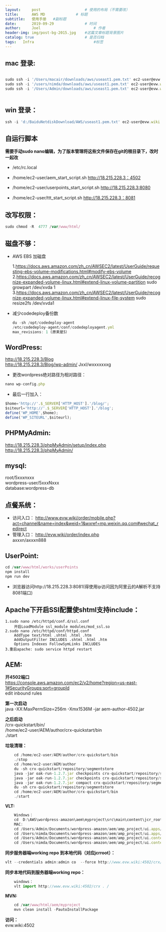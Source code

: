 ```yaml
---
layout:     post   				    # 使用的布局（不需要改）
title:      AWS MD 				# 标题 
subtitle:   使用手册   #副标题
date:       2019-09-29				# 时间
author:     Joel 						# 作者
header-img: img/post-bg-2015.jpg 	#这篇文章标题背景图片
catalog: true 						# 是否归档
tags:	Infra							#标签
---
```

## mac 登录:

```javascript
  
sudo ssh -i '/Users/macair/downloads/aws/useast1.pem.txt' ec2-user@evw.wiki
sudo ssh -i '/users/nimda/downloads/aws/useast1.pem.txt' ec2-user@evw.wiki
sudo ssh -i '/Users/Admin/downloads/aws/useast1.pem.txt' ec2-user@evw.wiki 
  
```  

## win 登录：

```javascript
ssh -i 'd:/BaiduNetdiskDownload/AWS/useast1.pem.txt' ec2-user@evw.wiki
```  

## 自运行脚本 
**需要手动sudo nano编辑，为了版本管理将这些文件保存在git的根目录下，改时一起改** 
* /etc/rc.local 

* /home/ec2-user/aem_start_script.sh 
http://18.215.228.3：4502
* /home/ec2-user/userpoints_start_script.sh 
http://18.215.228.3:8080
* /home/ec2-user/ttt_start_script.sh 
http://18.215.228.3：8081

## 改写权限：

```javascript
sudo chmod -R  4777 /var/www/html/
```  


## 磁盘不够：
* AWS EBS 加磁盘

	1.https://docs.aws.amazon.com/zh_cn/AWSEC2/latest/UserGuide/requesting-ebs-volume-modifications.html#modify-ebs-volume 
	2.https://docs.aws.amazon.com/zh_cn/AWSEC2/latest/UserGuide/recognize-expanded-volume-linux.html#extend-linux-volume-partition
    sudo growpart /dev/xvda 1
    3.https://docs.aws.amazon.com/zh_cn/AWSEC2/latest/UserGuide/recognize-expanded-volume-linux.html#extend-linux-file-system
    sudo resize2fs /dev/xvda1
    

* 减少codedeploy备份数 
    ```javascript
    du -sh /opt/codedeploy-agent
    /etc/codedeploy-agent/conf/codedeployagent.yml
    max_revisions: 1 (原来是5）
    ```  


## WordPress:

http://18.215.228.3/Blog  
http://18.215.228.3/Blog/wp-admin/ 
Jxxl/wxxxxxxxg  

* 更改wordpress绝对路径为相对路径：
```javascript
nano wp-config.php
``` 
* 最后一行加入：  
```javascript
$home='http://'.$_SERVER['HTTP_HOST'].'/blog/';
$siteurl='http://'.$_SERVER['HTTP_HOST'].'/blog';
define('WP_HOME',$home);
define('WP_SITEURL',$siteurl);
```  


## PHPMyAdmin:

http://18.215.228.3/phpMyAdmin/setup/index.php  
http://18.215.228.3/phpMyAdmin/ 

## mysql:

root/5xxxnxxx  
wordpress-user/5xxxNxxx  
database:wordpress-db  
## 点餐系统：

* 访问入口： 
http://www.evw.wiki/order/mobile.php?act=channel&name=index&weid=1&wxref=mp.weixin.qq.com#wechat_redirect 
* 管理入口： 
http://evw.wiki/order/index.php  
axxxn/axxxn888

## UserPoint:

```javascript
cd /var/www/html/works/userPoints
npm install
npm run dev
```  

* 浏览器访问http://18.215.228.3:8081(得使用ip访问因为阿里云的A解析不支持8081端口)

## Apache下开启SSI配置使shtml支持include：

	1.sudo nano /etc/httpd/conf.d/ssl.conf
		开启LoadModule ssl_module modules/mod_ssl.so 
	2.sudo nano /etc/httpd/conf/httpd.conf
		AddType text/html .shtml .html .htm 
		AddOutputFilter INCLUDES .shtml .html .htm 
		Options Indexes FollowSymLinks INCLUDES
	3.重启apache: sudo service httpd restart

## AEM: 

**开4502端口**  
		https://console.aws.amazon.com/ec2/v2/home?region=us-east-1#SecurityGroups:sort=groupId   
		edit inbound rules 
		
**第一次启动**  
		java -XX:MaxPermSize=256m -Xmx1536M -jar aem-author-4502.jar  
		
**之后启动**    
		<aem-install>/crx-quickstart/bin/   
		/home/ec2-user/AEM/author/crx-quickstart/bin   
		./start  

**垃圾清理：**  
```javascript
	cd /home/ec2-user/AEM/author/crx-quickstart/bin
	./stop
	cd /home/ec2-user/AEM/author
	du -sh crx-quickstart/repository/segmentstore
	java -jar oak-run-1.2.7.jar checkpoints crx-quickstart/repository/segmentstore
	java -jar oak-run-1.2.7.jar checkpoints crx-quickstart/repository/segmentstore rm-unreferenced
	java -jar oak-run-1.2.7.jar compact crx-quickstart/repository/segmentstore
	du -sh crx-quickstart/repository/segmentstore
	cd /home/ec2-user/AEM/author/crx-quickstart/bin
	./start
```  


**VLT:**  
	
```javascript
	Windows：
	cd  D:\AWS\wordpress-amazon\aem\myproject\src\main\content\jcr_root
	MAC:
	cd /Users/Admin/Documents/wordpress-amazon/aem/amp_project/ui.apps/src/main/content/jcr_root
	cd /Users/nimda/Documents/wordpress-amazon/aem/amp_project/ui.apps/src/main/content/jcr_root
	cd /Users/Admin/Documents/wordpress-amazon/aem/amp_project/ui.content/src/main/content/jcr_root
	cd /Users/nimda/Documents/wordpress-amazon/aem/amp_project/ui.content/src/main/content/jcr_root
```  


**同步服务器端working repo 到本地代码（对应jcrroot）：**  
```javascript
vlt --credentials admin:admin co  --force http://www.evw.wiki:4502/crx/server/-/jcr:root/
```  

**同步本地代码到服务器端working repo：**  
```javascript
	windows：
	vlt import http://www.evw.wiki:4502/crx . /
```  


**MVN:**  
```javascript
	cd /var/www/html/aem/myproject
	mvn clean install -PautoInstallPackage
```  

**访问：**  
    evw.wiki:4502